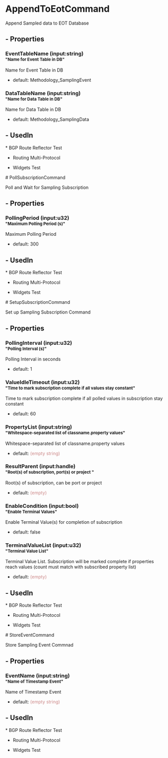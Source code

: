 # AppendToEotCommand

Append Sampled data to EOT Database

<h2>- Properties</h2>

<h3>EventTableName (input:string)<br><font size=2>"Name for Event Table in DB"</font></h3>

Name for Event Table in DB

* default: Methodology_SamplingEvent

<h3>DataTableName (input:string)<br><font size=2>"Name for Data Table in DB"</font></h3>

Name for Data Table in DB

* default: Methodology_SamplingData

<h2>- UsedIn</h2>
* BGP Route Reflector Test

* Routing Multi-Protocol

* Widgets Test


<script type="text/javascript">
<!--
    function toggle_visibility(id) {
       var e = document.getElementById(id);
       var caption = document.getElementById(id + '.h3link');
       var text = caption.innerHTML
       if(e.style.display == 'block')
       {
          e.style.display = 'none';
          caption.innerHTML = text.replace('[-]', '[+]');
       }
       else
       {
          e.style.display = 'block';
          caption.innerHTML = text.replace('[+]', '[-]');
       }
    }
//!-->
</script># PollSubscriptionCommand

Poll and Wait for Sampling Subscription

<h2>- Properties</h2>

<h3>PollingPeriod (input:u32)<br><font size=2>"Maximum Polling Period (s)"</font></h3>

Maximum Polling Period

* default: 300

<h2>- UsedIn</h2>
* BGP Route Reflector Test

* Routing Multi-Protocol

* Widgets Test


<script type="text/javascript">
<!--
    function toggle_visibility(id) {
       var e = document.getElementById(id);
       var caption = document.getElementById(id + '.h3link');
       var text = caption.innerHTML
       if(e.style.display == 'block')
       {
          e.style.display = 'none';
          caption.innerHTML = text.replace('[-]', '[+]');
       }
       else
       {
          e.style.display = 'block';
          caption.innerHTML = text.replace('[+]', '[-]');
       }
    }
//!-->
</script># SetupSubscriptionCommand

Set up Sampling Subscription Command

<h2>- Properties</h2>

<h3>PollingInterval (input:u32)<br><font size=2>"Polling Interval (s)"</font></h3>

Polling Interval in seconds

* default: 1

<h3>ValueIdleTimeout (input:u32)<br><font size=2>"Time to mark subscription complete if all values stay constant"</font></h3>

Time to mark subscription complete if all polled values in subscription stay constant

* default: 60

<h3>PropertyList (input:string)<br><font size=2>"Whitespace-separated list of classname.property values"</font></h3>

Whitespace-separated list of classname.property values

* default: <font color=#cc8888>(empty string)</font>

<h3>ResultParent (input:handle)<br><font size=2>"Root(s) of subscription, port(s) or project "</font></h3>

Root(s) of subscription, can be port or project

* default: <font color=#cc8888>(empty)</font>

<h3>EnableCondition (input:bool)<br><font size=2>"Enable Terminal Values"</font></h3>

Enable Terminal Value(s) for completion of subscription

* default: false

<h3>TerminalValueList (input:u32)<br><font size=2>"Terminal Value List"</font></h3>

Terminal Value List. Subscription will be marked complete if properties reach values (count must match with subscribed property list)

* default: <font color=#cc8888>(empty)</font>

<h2>- UsedIn</h2>
* BGP Route Reflector Test

* Routing Multi-Protocol

* Widgets Test


<script type="text/javascript">
<!--
    function toggle_visibility(id) {
       var e = document.getElementById(id);
       var caption = document.getElementById(id + '.h3link');
       var text = caption.innerHTML
       if(e.style.display == 'block')
       {
          e.style.display = 'none';
          caption.innerHTML = text.replace('[-]', '[+]');
       }
       else
       {
          e.style.display = 'block';
          caption.innerHTML = text.replace('[+]', '[-]');
       }
    }
//!-->
</script># StoreEventCommand

Store Sampling Event Commnad

<h2>- Properties</h2>

<h3>EventName (input:string)<br><font size=2>"Name of Timestamp Event"</font></h3>

Name of Timestamp Event

* default: <font color=#cc8888>(empty string)</font>

<h2>- UsedIn</h2>
* BGP Route Reflector Test

* Routing Multi-Protocol

* Widgets Test


<script type="text/javascript">
<!--
    function toggle_visibility(id) {
       var e = document.getElementById(id);
       var caption = document.getElementById(id + '.h3link');
       var text = caption.innerHTML
       if(e.style.display == 'block')
       {
          e.style.display = 'none';
          caption.innerHTML = text.replace('[-]', '[+]');
       }
       else
       {
          e.style.display = 'block';
          caption.innerHTML = text.replace('[+]', '[-]');
       }
    }
//!-->
</script>